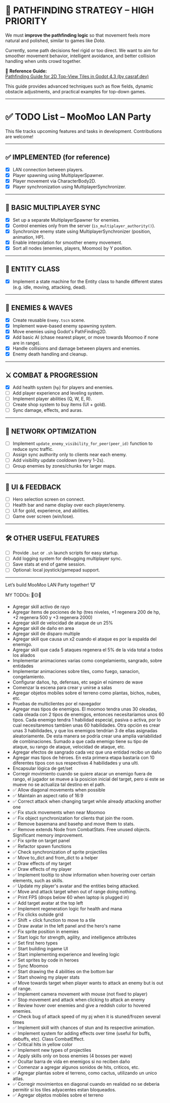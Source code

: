 # 🧠 PATHFINDING STRATEGY – HIGH PRIORITY

We must **improve the pathfinding logic** so that movement feels more natural and polished, similar to games like _Dota_.

Currently, some path decisions feel rigid or too direct. We want to aim for smoother movement behavior, intelligent avoidance, and better collision handling when units crowd together.

📌 **Reference Guide:**  
[Pathfinding Guide for 2D Top-View Tiles in Godot 4.3 (by casraf.dev)](https://casraf.dev/2024/09/pathfinding-guide-for-2d-top-view-tiles-in-godot-4-3/)

This guide provides advanced techniques such as flow fields, dynamic obstacle adjustments, and practical examples for top-down games.

---

# ✅ TODO List – MooMoo LAN Party

This file tracks upcoming features and tasks in development. Contributions are welcome!

---

## ✅ IMPLEMENTED (for reference)

- [x] LAN connection between players.
- [x] Player spawning using MultiplayerSpawner.
- [x] Player movement via CharacterBody2D.
- [x] Player synchronization using MultiplayerSynchronizer.

---

## 🔄 BASIC MULTIPLAYER SYNC

- [x] Set up a separate MultiplayerSpawner for enemies.
- [x] Control enemies only from the server (`is_multiplayer_authority()`).
- [x] Synchronize enemy state using MultiplayerSynchronizer (position, animation, HP).
- [x] Enable interpolation for smoother enemy movement.
- [x] Sort all nodes (enemies, players, Moomoo) by Y position.

---

## 🔄 ENTITY CLASS

- [x] Implement a state machine for the Entity class to handle different states (e.g. idle, moving, attacking, dead).

---

## 👾 ENEMIES & WAVES

- [x] Create reusable `Enemy.tscn` scene.
- [x] Implement wave-based enemy spawning system.
- [x] Move enemies using Godot's PathFinding2D.
- [x] Add basic AI (chase nearest player, or move towards Moomoo if none are in range).
- [x] Handle collisions and damage between players and enemies.
- [x] Enemy death handling and cleanup.

---

## ⚔️ COMBAT & PROGRESSION

- [x] Add health system (`hp`) for players and enemies.
- [ ] Add player experience and leveling system.
- [ ] Implement player abilities (Q, W, E, R).
- [ ] Create shop system to buy items (UI + gold).
- [ ] Sync damage, effects, and auras.

---

## 📡 NETWORK OPTIMIZATION

- [ ] Implement `update_enemy_visibility_for_peer(peer_id)` function to reduce sync traffic.
- [ ] Assign sync authority only to clients near each enemy.
- [ ] Add visibility update cooldown (every 1–2s).
- [ ] Group enemies by zones/chunks for larger maps.

---

## 🧭 UI & FEEDBACK

- [ ] Hero selection screen on connect.
- [ ] Health bar and name display over each player/enemy.
- [ ] UI for gold, experience, and abilities.
- [ ] Game over screen (win/lose).

---

## 🛠️ OTHER USEFUL FEATURES

- [ ] Provide `.bat` or `.sh` launch scripts for easy startup.
- [ ] Add logging system for debugging multiplayer sync.
- [ ] Save stats at end of game session.
- [ ] Optional: local joystick/gamepad support.

---

Let’s build MooMoo LAN Party together! 🐮

MY TODOs: 🔵🟡✅

- Agregar skill activo de rayo
- Agregar items de pociones de hp (tres niveles, +1 regenera 200 de hp, +2 regenera 500 y +3 regenera 2000)
- Agregar skill de velocidad de ataque de un 25%
- Agregar skill de daño en area
- Agregar skill de disparo multiple
- Agregar skill que causa un x2 cuando el ataque es por la espalda del enemigo.
- Agregar skill que cada 5 ataques regenera el 5% de la vida total a todos los aliados
- Implementar animaciones varias como congelamiento, sangrado, sobre entidades
- Implementar animaciones sobre tiles, como fuego, sanacion, congelamiento.
- Configurar daños, hp, defensas, etc según el número de wave
- Comenzar la escena para crear y unirse a salas
- Agregar objetos mobiles sobre el terreno como plantas, bichos, nubes, etc.
- Pruebas de multiclientes por el navegador
- Agregar mas tipos de enemigos. El moomoo tendra unas 30 oleadas, cada oleada con 2 tipos de enemigos, entonces necesitariamos unos 60 tipos. Cada enemigo tendra 1 habilidad especial, pasiva o activa, por lo cual necesitaremos tambien unas 60 habilidades.
  Otra opción es crear unas 3 habilidades, y que los enemigos tendrían 3 de ellas asignadas aleatoriamente. De esta manera se podría crear una amplia variabilidad de combinaciones. Sumado a que cada enemigo tiene su tipo de ataque, su rango de ataque, velocidad de ataque, etc.
- Agregar efectos de sangrado cada vez que una entidad recibo un daño
- Agregar mas tipos de héroes. En esta primera etapa bastaría con 10 diferentes tipos con sus respectivas 4 habilidades y una ulti.
- Encapsular lógica de get/set
- Corregir movimiento cuando se quiere atacar un enemigo fuera de rango, el jugador se mueve a la posicion inicial del target, pero si este se mueve no se actualiza tal destino en el path.
- ✅ Allow diagonal movements when possible
- ✅ Maintain an aspect ratio of 16:9
- ✅ Correct attack when changing target while already attacking another one
- ✅ Fix stuck movements when near Moomoo
- ✅ Fix object synchronization for clients that join the room.
- ✅ Remove basemana and basehp and move them to stats.
- ✅ Remove extends Node from CombatStats. Free unused objects. Significant memory improvement.
- ✅ Fix sprite on target panel
- ✅ Refactor spawn functions
- ✅ Check synchronization of sprite projectiles
- ✅ Move to_dict and from_dict to a helper
- ✅ Draw effects of my target
- ✅ Draw effects of my player
- ✅ Implement tooltip to show information when hovering over certain elements, such as skills.
- ✅ Update my player's avatar and the entities being attacked.
- ✅ Move and attack target when out of range doing nothing.
- ✅ Print FPS (drops below 60 when laptop is plugged in)
- ✅ Add target avatar at the top left
- ✅ Implement regeneration logic for health and mana
- ✅ Fix clicks outside grid
- ✅ Shift + click function to move to a tile
- ✅ Draw avatar in the left panel and the hero's name
- ✅ Fix sprite position in enemies
- ✅ Start logic for strength, agility, and intelligence attributes
- ✅ Set first hero types
- ✅ Start building ingame UI
- ✅ Start implementing experience and leveling logic
- ✅ Set sprites by code in heroes
- ✅ Sync Moomoo
- ✅ Start drawing the 4 abilities on the bottom bar
- ✅ Start showing my player stats
- ✅ Move towards target when player wants to attack an enemy but is out of range.
- ✅ Implement camera movement with mouse (not fixed to player)
- ✅ Stop movement and attack when clicking to attack an enemy
- ✅ Review hover over enemies and give a reddish color to hovered enemies.
- ✅ Check bug of attack speed of my pj when it is stuned/frozen several times
- ✅ Implement skill with chances of stun and its respective animation.
- ✅ Implement system for adding effects over time (useful for buffs, debuffs, etc). Class CombatEffect.
- ✅ Critical hits in yellow color
- ✅ Implement new types of projectiles
- ✅ Apply skills only on boss enemies (4 bosses per wave)
- ✅ Ocultar barra de vida en enemigos si no reciben daño
- ✅ Comenzar a agregar algunos sonidos de hits, criticos, etc.
- ✅ Agregar plantas sobre el terreno, como cactus, utilizando un unico atlas.
- ✅ Corregir movimientos en diagonal cuando en realidad no se deberia permitir si los tiles adyacentes estan bloqueados.
- ✅ Agregar objetos mobiles sobre el terreno
